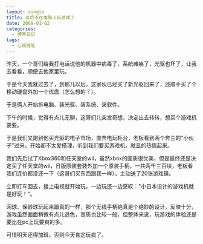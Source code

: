 ```yaml
---
layout: single
title: 以后不在电脑上玩游戏了
date: 2009-01-02
categories:
  - 博客日记
tags:
  - 心情随笔
---
```


昨天，一个哥们给我打电话说他的机器中病毒了，系统瘫痪了，光驱也坏了，让我去看看，顺便去他家里玩。

于是今天我就过去了，到那儿以后，这家伙已经买了新光驱回来了，还顺手买了个移动硬盘外加一个优盘（怎么想的？）。

于是俩人开始拆电脑、装光驱、装系统、装软件。

下午的时候，觉得有点儿无聊，这哥们儿突发奇想，决定出去转转，想买个游戏机耍耍。

于是我们又跑到他买光驱的电子市场，直奔电玩柜台，老板看到两个奔三的\"小伙子\"过来，开始都不太爱搭理，听到我们要买游戏机，就显的热情起来。

我们先后试了Xbox360和任天堂的wii，虽然xbox的画质很优美，但是最终还是决定买了任天堂的wii，日版原装套装外加一个原装手柄，一共两千三百块，老板看我们连价都没还一下（这哥们买东西跟我一样），主动送了20张游戏碟。

立即打车回去，接上电视就开始玩，一边玩还一边感叹：\"小日本设计的游戏机就是好玩！\"。

网球、保龄球玩起来跟真的一样，那个无线手柄绝真是个绝妙的设计，反映十分，游戏虽然画面稍微有点儿逊色，音质也比较一般，但整体来说，玩游戏的体验还是要比在pc上玩要爽的多。

可惜明天还得加班，否则今天肯定玩疯了。
